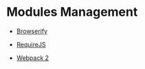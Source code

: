 # Modules Management

* [Browserify](browserify)

* [RequireJS](requirejs_build)

* [Webpack 2](webpack2)
